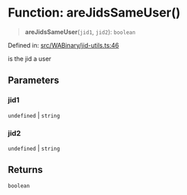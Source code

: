 # Function: areJidsSameUser()

> **areJidsSameUser**(`jid1`, `jid2`): `boolean`

Defined in: [src/WABinary/jid-utils.ts:46](https://github.com/Fokusdotid/Baileys/blob/d7495b24bcd136e35724329fba661cfcc0bc8eed/src/WABinary/jid-utils.ts#L46)

is the jid a user

## Parameters

### jid1

`undefined` | `string`

### jid2

`undefined` | `string`

## Returns

`boolean`

